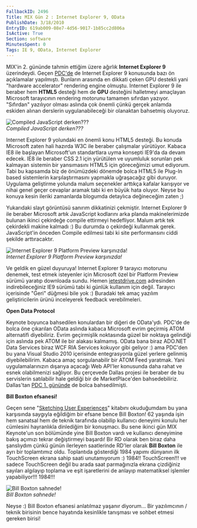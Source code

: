 ```yaml
---
FallbackID: 2496
Title: MIX Gün 2 : Internet Explorer 9, OData
PublishDate: 3/18/2010
EntryID: 619ab009-08e7-4d56-9017-1b85cc2d806a
IsActive: True
Section: software
MinutesSpent: 0
Tags: IE 9, OData, Internet Explorer
---
```

MIX'in 2. gününde tahmin ettiğim üzere ağırlık **Internet Explorer 9**
üzerindeydi. Geçen
[PDC'de](http://daron.yondem.com/tr/post/8deb162f-1f6c-4f7f-b7e3-863bf2d4d47e)
de Internet Explorer 9 konusunda bazı ön açıklamalar yapılmıştı.
Bunların arasında en dikkati çeken GPU destekli yani "hardware
accelerator" rendering engine olmuştu. Internet Explorer 9 ile beraber
hem **HTML5** desteği hem de **GPU** desteğini halletmeyi amaçlayan
Microsoft tarayıcının rendering motorunu tamamen sıfırdan yazıyor.
"Sıfırdan" yazılıyor olması aslında çok önemli çünkü gerçek anlamda
eskiden alınan derslerin uygulanabileceği bir olanaktan bahsetmiş
oluyoruz.

![Compiled JavaScript
derken???](http://cdn.daron.yondem.com/assets/2496/17032010_1.jpg)\
*Compiled JavaScript derken???*

Internet Explorer 9 yolundaki en önemli konu HTML5 desteği. Bu konuda
Microsoft zaten hali hazırda W3C ile beraber çalışmalar yürütüyor.
Kabaca IE8 ile başlayan Microsoft'un standartlara uyma konsepti IE9'da
da devam edecek. IE8 ile beraber CSS 2.1 için yürütülen ve uyumluluk
sorunları pek kalmayan sistemin bir yansımasını HTML5 için göreceğimizi
umut ediyorum. Tabi bu kapsamda biz de önümüzdeki dönemde bolca HTML5
ile Plug-In based sistemlerin karşılaştırmasını yapmakla uğraşacağız
gibi duruyor. Uygulama geliştirme yolunda malum seçenekler arttıkça
kafalar karışıyor ve nihai genel geçer cevaplar aramak tabi ki en büyük
hata oluyor. Neyse bu konuya kesin ileriki zamanlarda blogumda detaylıca
değineceğim zaten ;)

Yukarıdaki slayt görüntüsü sanırım dikkatinizi çekmiştir. Internet
Explorer 9 ile beraber Microsoft artık JavaScript kodlarını arka planda
makinelerimizde bulunan ikinci çekirdeğe compile ettirmeyi hedefliyor.
Malum artık tek çekirdekli makine kalmadı :) Bu durumda o çekirdeği
kullanmak gerek. JavaScript'in önceden Compile edilmesi tabi ki site
performansını ciddi şekilde arttıracaktır.

![Internet Explorer 9 Platform Preview
karşınızda!](http://cdn.daron.yondem.com/assets/2496/17032010_2.jpg)\
*Internet Explorer 9 Platform Preview karşınızda!*

Ve geldik en güzel duyuruya! Internet Explorer 9 tarayıcı motorunu
denemek, test etmek isteyenler için Microsoft özel bir Platform Preview
sürümü yaratıp downloada sundu. Hemen
[ietestdrive.com](http://www.ietestdrive.com/) adresinden
indirebileceğiniz IE9 sürümü tabi ki günlük kullanım için değil.
Tarayıcı içerisinde "Geri" düğmesi bile yok :) Buradaki tek amaç yazılım
geliştiricilerin ürünü inceleyerek feedback verebilmeleri.

**Open Data Protocol**

Keynote boyunca bahsedilen konulardan bir diğeri de OData'ydı. PDC'de de
bolca öne çıkarılan OData aslında kabaca Microsoft evrim geçirmiş ATOM
alternatifi diyebiliriz. Evrim geçirmişlik noktasında güzel bir noktaya
gelindiği için aslında pek ATOM ile bir alakası kalmamış. OData bana
biraz ADO.NET Data Services biraz WCF RIA Services kokuyor gibi geliyor
:) ama PDC'den bu yana Visual Studio 2010 içerisinde entegrasyonla güzel
yerlere gelinmiş diyebilebilirim. Kabaca amaç sorgulanabilir bir ATOM
Feed yaratmak. Yani uygulamalarınızın dışarıya açacağı Web API'ler
konusunda daha rahat ve esnek olabilmenizi sağlıyor. Bu çerçevede Dallas
projesi ile beraber de bu servislerin satılabilir hale geldiği bir de
MarketPlace'den bahsedebiliriz. Dallas'tan [PDC 1.
gününde](http://daron.yondem.com/tr/post/679b66bb-fbb9-469d-a8a1-14872ab3e1f6)
de bolca bahsedilmişti.

**Bill Boxton efsanesi!**

Geçen sene "[Sketching User
Experiences](http://www.amazon.com/Sketching-User-Experiences-Getting-Design/dp/0123740371/ref=pd_bbs_sr_1/104-7396138-7307151?ie=UTF8&s=books&qid=1177046911&sr=8-1)"
kitabını okuduğumdam bu yana karşısında saygıyla eğildiğim bir efsane
bence Bill Boxton! 62 yaşında işin hem sanatsal hem de teknik tarafında
olabilip kullanıcı deneyimi konulu her cümlesini hayranlıkla dinlediğim
bir konuşmacı. Bu sene ikinci gün MIX Keynote'un son bölümünde yine Bill
Boxton vardı ve kullanıcı deneyimine bakış açımızı tekrar değiştirmeyi
başardı! Bir RD olarak ben biraz daha şanslıydım çünkü günün ilerleyen
saatlerinde RD'ler olarak **Bill Boxton** ile ayrı bir toplamtımız oldu.
Toplantıda gösterdiği 1984 yapımı dünyanın ilk TouchScreen ekrana sahip
saati unutamıyorum :) 1984!! TouchScreen!!! ve sadece TouchScreen değil
bu arada saat parmağınızla ekrana çizdiğiniz sayıları algılayıp toplama
ve eşit işaretlerini de anlayıp matematiksel işlemler yapabiliyor!!!
1984!!!

![Bill Boxton
sahnede!](http://cdn.daron.yondem.com/assets/2496/17032010_3.jpg)\
*Bill Boxton sahnede!*

Neyse :) Bill Boxton efsanesi anlatılmaz yaşanır diyorum... Bir
yazılımcının / teknik birisinin bence hayatında kesinlikle tanışması ve
sohbet etmesi gereken birisi!


